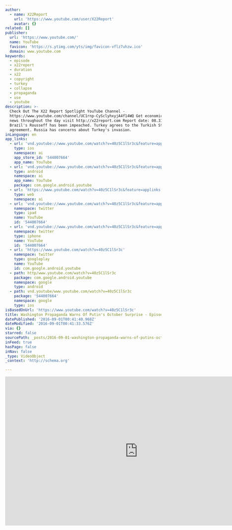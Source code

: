 ```yaml
---
author:
  - name: X22Report
    url: 'https://www.youtube.com/user/X22Report'
    avatar: {}
related: []
publisher:
  url: 'https://www.youtube.com/'
  name: YouTube
  favicon: 'https://s.ytimg.com/yts/img/favicon-vflz7uhzw.ico'
  domain: www.youtube.com
keywords:
  - episode
  - x22report
  - duration
  - x22
  - copyright
  - turkey
  - collapse
  - propaganda
  - use
  - youtube
description: >-
  Check Out The X22 Report Spotlight YouTube Channel -
  https://www.youtube.com/channel/UC1rnp-CySclyhxyjA4f14WQ Get economic collapse
  news throughout the day visit http://x22report.com Report date: 08.31.2016
  Brazil's Rousseff has been impeached. Turkey agrees to the Turkish Stream
  agreement. Russia has concerns about Turkey's invasion.
inLanguage: en
app_links:
  - url: 'vnd.youtube://www.youtube.com/watch?v=40z5C1lSr3c&feature=applinks'
    type: ios
    namespace: ai
    app_store_id: '544007664'
    app_name: YouTube
  - url: 'vnd.youtube://www.youtube.com/watch?v=40z5C1lSr3c&feature=applinks'
    type: android
    namespace: ai
    app_name: YouTube
    package: com.google.android.youtube
  - url: 'https://www.youtube.com/watch?v=40z5C1lSr3c&feature=applinks'
    type: web
    namespace: ai
  - url: 'vnd.youtube://www.youtube.com/watch?v=40z5C1lSr3c&feature=applinks'
    namespace: twitter
    type: ipad
    name: YouTube
    id: '544007664'
  - url: 'vnd.youtube://www.youtube.com/watch?v=40z5C1lSr3c&feature=applinks'
    namespace: twitter
    type: iphone
    name: YouTube
    id: '544007664'
  - url: 'https://www.youtube.com/watch?v=40z5C1lSr3c'
    namespace: twitter
    type: googleplay
    name: YouTube
    id: com.google.android.youtube
  - path: http/www.youtube.com/watch?v=40z5C1lSr3c
    package: com.google.android.youtube
    namespace: google
    type: android
  - path: vnd.youtube/www.youtube.com/watch?v=40z5C1lSr3c
    package: '544007664'
    namespace: google
    type: ios
isBasedOnUrl: 'https://www.youtube.com/watch?v=40z5C1lSr3c'
title: Washington Propaganda Warns Of Putin's October Surprise - Episode 1063b
datePublished: '2016-09-01T00:41:40.968Z'
dateModified: '2016-09-01T00:41:33.576Z'
via: {}
starred: false
sourcePath: _posts/2016-09-01-washington-propaganda-warns-of-putins-october-surprise-ep.md
inFeed: true
hasPage: false
inNav: false
_type: VideoObject
_context: 'http://schema.org'

---
```

<iframe src="https://cdn.embedly.com/widgets/media.html?src=https%3A%2F%2Fwww.youtube.com%2Fembed%2F40z5C1lSr3c%3Ffeature%3Doembed&amp;url=http%3A%2F%2Fwww.youtube.com%2Fwatch%3Fv%3D40z5C1lSr3c&amp;image=https%3A%2F%2Fi.ytimg.com%2Fvi%2F40z5C1lSr3c%2Fhqdefault.jpg&amp;key=b7d04c9b404c499eba89ee7072e1c4f7&amp;type=text%2Fhtml&amp;schema=youtube" width="854" height="480" scrolling="no" frameborder="0" allowfullscreen="" style=""></iframe>